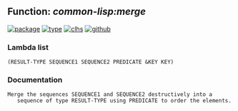 ## Function: ***common-lisp:merge***
[![package](https://img.shields.io/badge/Package-COMMON--LISP-5f9ea0.svg?style=social&colorA=999999)](../) [![type](https://img.shields.io/badge/Type-Function-5f9ea0.svg?style=social&colorA=999999)](../#function) [![clhs](https://img.shields.io/badge/CLHS-MERGE-5f9ea0.svg?style=social&colorA=999999)](http://www.lispworks.com/documentation/HyperSpec/Body/f_merge.htm) [![github](https://img.shields.io/badge/GitHub-View_the_source-5f9ea0.svg?style=social&colorA=999999&logo=github)](https://github.com/sbcl/sbcl/blob/master/src/code/sort.lisp/) 
### Lambda list
```
(RESULT-TYPE SEQUENCE1 SEQUENCE2 PREDICATE &KEY KEY)
```
### Documentation
```
Merge the sequences SEQUENCE1 and SEQUENCE2 destructively into a
   sequence of type RESULT-TYPE using PREDICATE to order the elements.
```
